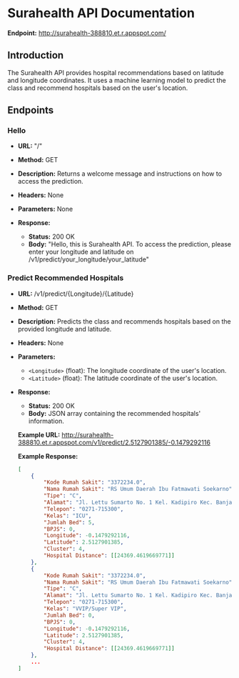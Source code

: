 # Surahealth API Documentation

**Endpoint:** http://surahealth-388810.et.r.appspot.com/

## Introduction

The Surahealth API provides hospital recommendations based on latitude and longitude coordinates. It uses a machine learning model to predict the class and recommend hospitals based on the user's location.

## Endpoints

### Hello

- **URL:** "/"
- **Method:** GET
- **Description:** Returns a welcome message and instructions on how to access the prediction.
- **Headers:** None
- **Parameters:** None
- **Response:**

  - **Status:** 200 OK
  - **Body:** "Hello, this is Surahealth API. To access the prediction, please enter your longitude and latitude on /v1/predict/your_longitude/your_latitude"

### Predict Recommended Hospitals

- **URL:** /v1/predict/{Longitude}/{Latitude}
- **Method:** GET
- **Description:** Predicts the class and recommends hospitals based on the provided longitude and latitude.
- **Headers:** None
- **Parameters:**
  - `<Longitude>` (float): The longitude coordinate of the user's location.
  - `<Latitude>` (float): The latitude coordinate of the user's location.
- **Response:**

  - **Status:** 200 OK
  - **Body:** JSON array containing the recommended hospitals' information.

  **Example URL:** http://surahealth-388810.et.r.appspot.com/v1/predict/2.5127901385/-0.1479292116

  **Example Response:**

  ```json
  [
      {
          "Kode Rumah Sakit": "3372234.0",
          "Nama Rumah Sakit": "RS Umum Daerah Ibu Fatmawati Soekarno",
          "Tipe": "C",
          "Alamat": "Jl. Lettu Sumarto No. 1 Kel. Kadipiro Kec. Banjarsari",
          "Telepon": "0271-715300",
          "Kelas": "ICU",
          "Jumlah Bed": 5,
          "BPJS": 0,
          "Longitude": -0.1479292116,
          "Latitude": 2.5127901385,
          "Cluster": 4,
          "Hospital Distance": [[24369.4619669771]]
      },
      {
          "Kode Rumah Sakit": "3372234.0",
          "Nama Rumah Sakit": "RS Umum Daerah Ibu Fatmawati Soekarno",
          "Tipe": "C",
          "Alamat": "Jl. Lettu Sumarto No. 1 Kel. Kadipiro Kec. Banjarsari",
          "Telepon": "0271-715300",
          "Kelas": "VVIP/Super VIP",
          "Jumlah Bed": 0,
          "BPJS": 0,
          "Longitude": -0.1479292116,
          "Latitude": 2.5127901385,
          "Cluster": 4,
          "Hospital Distance": [[24369.4619669771]]
      },
      ...
  ]
